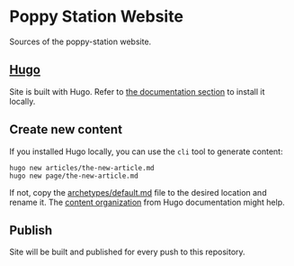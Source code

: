 # Poppy Station Website

Sources of the poppy-station website.

## [Hugo](https://gohugo.io)

Site is built with Hugo. Refer to [the documentation section](https://gohugo.io/getting-started/installing/#quick-install) to install it locally.

## Create new content

If you installed Hugo locally, you can use the `cli` tool to generate content:

```shell
hugo new articles/the-new-article.md
hugo new page/the-new-article.md
```

If not, copy the [archetypes/default.md](archetypes/default.md) file to the
desired location and rename it. The [content organization](https://gohugo.io/content-management/organization/)
from Hugo documentation might help.

## Publish

Site will be built and published for every push to this repository.
